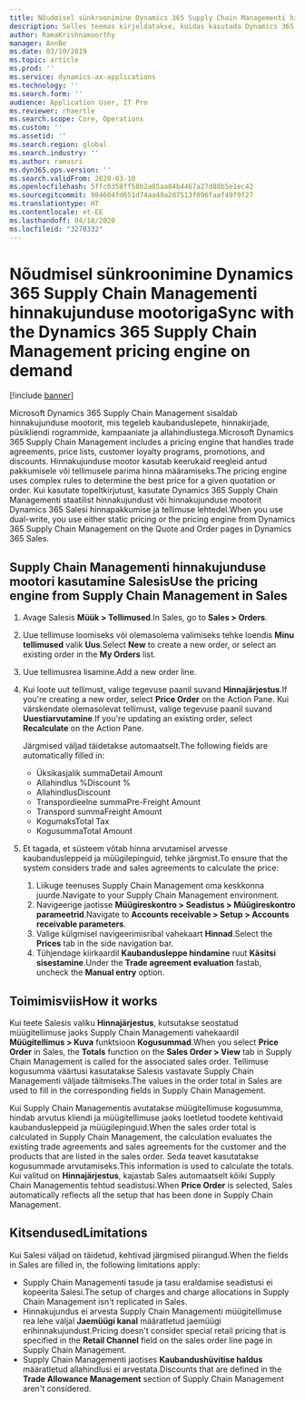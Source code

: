 ```yaml
---
title: Nõudmisel sünkroonimine Dynamics 365 Supply Chain Managementi hinnakujunduse mootoriga
description: Selles teemas kirjeldatakse, kuidas kasutada Dynamics 365 Salesi Microsoft Dynamics 365 Supply Chain Managementi hinnakujunduse mootorit.
author: RamaKrishnamoorthy
manager: AnnBe
ms.date: 03/10/2019
ms.topic: article
ms.prod: ''
ms.service: dynamics-ax-applications
ms.technology: ''
ms.search.form: ''
audience: Application User, IT Pro
ms.reviewer: rhaertle
ms.search.scope: Core, Operations
ms.custom: ''
ms.assetid: ''
ms.search.region: global
ms.search.industry: ''
ms.author: ramasri
ms.dyn365.ops.version: ''
ms.search.validFrom: 2020-03-10
ms.openlocfilehash: 5ffc0358ff58b2a05aa84b4467a27d88b5e1ec42
ms.sourcegitcommit: 984604fd651d74aa49a2d7513f096faaf49f9f27
ms.translationtype: HT
ms.contentlocale: et-EE
ms.lasthandoff: 04/18/2020
ms.locfileid: "3270332"
---
```

# <a name="sync-with-the-dynamics-365-supply-chain-management-pricing-engine-on-demand"></a><span data-ttu-id="f52cb-103">Nõudmisel sünkroonimine Dynamics 365 Supply Chain Managementi hinnakujunduse mootoriga</span><span class="sxs-lookup"><span data-stu-id="f52cb-103">Sync with the Dynamics 365 Supply Chain Management pricing engine on demand</span></span>

[!include [banner](../../includes/banner.md)]



<span data-ttu-id="f52cb-104">Microsoft Dynamics 365 Supply Chain Management sisaldab hinnakujunduse mootorit, mis tegeleb kaubanduslepete, hinnakirjade, püsikliendi rogrammide, kampaaniate ja allahindlustega.</span><span class="sxs-lookup"><span data-stu-id="f52cb-104">Microsoft Dynamics 365 Supply Chain Management includes a pricing engine that handles trade agreements, price lists, customer loyalty programs, promotions, and discounts.</span></span> <span data-ttu-id="f52cb-105">Hinnakujunduse mootor kasutab keerukaid reegleid antud pakkumisele või tellimusele parima hinna määramiseks.</span><span class="sxs-lookup"><span data-stu-id="f52cb-105">The pricing engine uses complex rules to determine the best price for a given quotation or order.</span></span> <span data-ttu-id="f52cb-106">Kui kasutate topeltkirjutust, kasutate Dynamics 365 Supply Chain Managementi staatilist hinnakujundust või hinnakujunduse mootorit Dynamics 365 Salesi hinnapakkumise ja tellimuse lehtedel.</span><span class="sxs-lookup"><span data-stu-id="f52cb-106">When you use dual-write, you use either static pricing or the pricing engine from Dynamics 365 Supply Chain Management on the Quote and Order pages in Dynamics 365 Sales.</span></span>

## <a name="use-the-pricing-engine-from-supply-chain-management-in-sales"></a><span data-ttu-id="f52cb-107">Supply Chain Managementi hinnakujunduse mootori kasutamine Salesis</span><span class="sxs-lookup"><span data-stu-id="f52cb-107">Use the pricing engine from Supply Chain Management in Sales</span></span>

1. <span data-ttu-id="f52cb-108">Avage Salesis **Müük \> Tellimused**.</span><span class="sxs-lookup"><span data-stu-id="f52cb-108">In Sales, go to **Sales \> Orders**.</span></span>
2. <span data-ttu-id="f52cb-109">Uue tellimuse loomiseks või olemasolema valimiseks tehke loendis **Minu tellimused** valik **Uus**.</span><span class="sxs-lookup"><span data-stu-id="f52cb-109">Select **New** to create a new order, or select an existing order in the **My Orders** list.</span></span>
3. <span data-ttu-id="f52cb-110">Uue tellimusrea lisamine.</span><span class="sxs-lookup"><span data-stu-id="f52cb-110">Add a new order line.</span></span>
4. <span data-ttu-id="f52cb-111">Kui loote uut tellimust, valige tegevuse paanil suvand **Hinnajärjestus**.</span><span class="sxs-lookup"><span data-stu-id="f52cb-111">If you're creating a new order, select **Price Order** on the Action Pane.</span></span> <span data-ttu-id="f52cb-112">Kui värskendate olemasolevat tellimust, valige tegevuse paanil suvand **Uuestiarvutamine**.</span><span class="sxs-lookup"><span data-stu-id="f52cb-112">If you're updating an existing order, select **Recalculate** on the Action Pane.</span></span>

    <span data-ttu-id="f52cb-113">Järgmised väljad täidetakse automaatselt.</span><span class="sxs-lookup"><span data-stu-id="f52cb-113">The following fields are automatically filled in:</span></span>

    + <span data-ttu-id="f52cb-114">Üksikasjalik summa</span><span class="sxs-lookup"><span data-stu-id="f52cb-114">Detail Amount</span></span>
    + <span data-ttu-id="f52cb-115">Allahindlus %</span><span class="sxs-lookup"><span data-stu-id="f52cb-115">Discount %</span></span>
    + <span data-ttu-id="f52cb-116">Allahindlus</span><span class="sxs-lookup"><span data-stu-id="f52cb-116">Discount</span></span>
    + <span data-ttu-id="f52cb-117">Transpordieelne summa</span><span class="sxs-lookup"><span data-stu-id="f52cb-117">Pre-Freight Amount</span></span>
    + <span data-ttu-id="f52cb-118">Transpord summa</span><span class="sxs-lookup"><span data-stu-id="f52cb-118">Freight Amount</span></span>
    + <span data-ttu-id="f52cb-119">Kogumaks</span><span class="sxs-lookup"><span data-stu-id="f52cb-119">Total Tax</span></span>
    + <span data-ttu-id="f52cb-120">Kogusumma</span><span class="sxs-lookup"><span data-stu-id="f52cb-120">Total Amount</span></span>
    
5. <span data-ttu-id="f52cb-121">Et tagada, et süsteem võtab hinna arvutamisel arvesse kaubandusleppeid ja müügilepinguid, tehke järgmist.</span><span class="sxs-lookup"><span data-stu-id="f52cb-121">To ensure that the system considers trade and sales agreements to calculate the price:</span></span>
    1. <span data-ttu-id="f52cb-122">Liikuge teenuses Supply Chain Management oma keskkonna juurde.</span><span class="sxs-lookup"><span data-stu-id="f52cb-122">Navigate to your Supply Chain Management environment.</span></span>
    2. <span data-ttu-id="f52cb-123">Navigeerige jaotisse **Müügireskontro \> Seadistus \> Müügireskontro parameetrid**.</span><span class="sxs-lookup"><span data-stu-id="f52cb-123">Navigate to **Accounts receivable \> Setup \> Accounts receivable parameters**.</span></span>
    3. <span data-ttu-id="f52cb-124">Valige külgmisel navigeerimisribal vahekaart **Hinnad**.</span><span class="sxs-lookup"><span data-stu-id="f52cb-124">Select the **Prices** tab in the side navigation bar.</span></span>
    4. <span data-ttu-id="f52cb-125">Tühjendage kiirkaardil **Kaubandusleppe hindamine** ruut **Käsitsi sisestamine**.</span><span class="sxs-lookup"><span data-stu-id="f52cb-125">Under the **Trade agreement evaluation** fastab, uncheck the **Manual entry** option.</span></span>

## <a name="how-it-works"></a><span data-ttu-id="f52cb-126">Toimimisviis</span><span class="sxs-lookup"><span data-stu-id="f52cb-126">How it works</span></span>

<span data-ttu-id="f52cb-127">Kui teete Salesis valiku **Hinnajärjestus**, kutsutakse seostatud müügitellimuse jaoks Supply Chain Managementi vahekaardil **Müügitellimus \> Kuva** funktsioon **Kogusummad**.</span><span class="sxs-lookup"><span data-stu-id="f52cb-127">When you select **Price Order** in Sales, the **Totals** function on the **Sales Order \> View** tab in Supply Chain Management is called for the associated sales order.</span></span> <span data-ttu-id="f52cb-128">Tellimuse kogusumma väärtusi kasutatakse Salesis vastavate Supply Chain Managementi väljade täitmiseks.</span><span class="sxs-lookup"><span data-stu-id="f52cb-128">The values in the order total in Sales are used to fill in the corresponding fields in Supply Chain Management.</span></span>

<span data-ttu-id="f52cb-129">Kui Supply Chain Managementis avutatakse müügitellimuse kogusumma, hindab arvutus kliendi ja müügitellimuse jaoks loetletud toodete kehtivaid kaubandusleppeid ja müügilepinguid.</span><span class="sxs-lookup"><span data-stu-id="f52cb-129">When the sales order total is calculated in Supply Chain Management, the calculation evaluates the existing trade agreements and sales agreements for the customer and the products that are listed in the sales order.</span></span> <span data-ttu-id="f52cb-130">Seda teavet kasutatakse kogusummade arvutamiseks.</span><span class="sxs-lookup"><span data-stu-id="f52cb-130">This information is used to calculate the totals.</span></span> <span data-ttu-id="f52cb-131">Kui valitud on **Hinnajärjestus**, kajastab Sales automaatselt kõiki Supply Chain Managementis tehtud seadistusi.</span><span class="sxs-lookup"><span data-stu-id="f52cb-131">When **Price Order** is selected, Sales automatically reflects all the setup that has been done in Supply Chain Management.</span></span>

## <a name="limitations"></a><span data-ttu-id="f52cb-132">Kitsendused</span><span class="sxs-lookup"><span data-stu-id="f52cb-132">Limitations</span></span>

<span data-ttu-id="f52cb-133">Kui Salesi väljad on täidetud, kehtivad järgmised piirangud.</span><span class="sxs-lookup"><span data-stu-id="f52cb-133">When the fields in Sales are filled in, the following limitations apply:</span></span>

+ <span data-ttu-id="f52cb-134">Supply Chain Managementi tasude ja tasu eraldamise seadistusi ei kopeerita Salesi.</span><span class="sxs-lookup"><span data-stu-id="f52cb-134">The setup of charges and charge allocations in Supply Chain Management isn't replicated in Sales.</span></span>
+ <span data-ttu-id="f52cb-135">Hinnakujundus ei arvesta Supply Chain Managementi müügitellimuse rea lehe väljal **Jaemüügi kanal** määratletud jaemüügi erihinnakujundust.</span><span class="sxs-lookup"><span data-stu-id="f52cb-135">Pricing doesn't consider special retail pricing that is specified in the **Retail Channel** field on the sales order line page in Supply Chain Management.</span></span>
+ <span data-ttu-id="f52cb-136">Supply Chain Managementi jaotises **Kaubandushüvitise haldus** määratletud allahindlusi ei arvestata.</span><span class="sxs-lookup"><span data-stu-id="f52cb-136">Discounts that are defined in the **Trade Allowance Management** section of Supply Chain Management aren't considered.</span></span>
